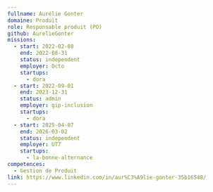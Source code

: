 ```yaml
---
fullname: Aurélie Gonter
domaine: Produit
role: Responsable produit (PO)
github: AurelieGonter
missions:
  - start: 2022-02-08
    end: 2022-08-31
    status: independent
    employer: Octo
    startups:
      - dora
  - start: 2022-09-01
    end: 2023-12-31
    status: admin
    employer: gip-inclusion
    startups:
      - dora
  - start: 2025-04-07
    end: 2026-03-02
    status: independent
    employer: UT7
    startups:
      - la-bonne-alternance
competences:
  - Gestion de Produit
link: https://www.linkedin.com/in/aur%C3%A9lie-gonter-35b16548/
---
```

